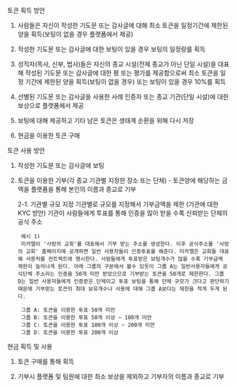 토큰 획득 방안

1. 사람들은 자신이 작성한 기도문 또는 감사글에 대해 최소 토큰을 일정기간에 제한된 양을 획득(보팅이 없을 경우 플랫폼에서 제공)

2. 작성한 기도문 또는 감사글에 대한 보팅이 있을 경우 보팅의 일정량를 획득

3. 성직자(목사, 신부, 법사)들은 자신의 종교 시설(전체 종교가 아닌 단일 시설)을 대표해 작성된 기도문 또는 감사글에 대한 평 또는 평가를 제공함으로써 최소 토큰을 일정 기간에 제한된 양을 획득(보팅이 없을 경우) 또는 보팅이 있을 경우 10%를 획득

4. 선별된 기도문 또는 감사글을 사용한 사례 인증자 또는 종교 기관(단일 시설)에 대한 보상으로 플랫폼에서 제공

5. 보팅에 대해 제공하고 기타 남은 토큰은 생태계 순환을 위해 다시 저장

5. 현금을 이용한 토큰 구매

토큰 사용 방안

1. 작성한 기도문 또는 감사글에 보팅

2. 토큰을 이용한 기부(각 종교 기관별 지정한 장소 또는 단체) - 토큰양에 해당하는 금액을 플랫폼을 통해 본인의 이름과 종교로 기부

    2-1. 기관별 규모 지정
        기관별로 규모를 지정해서 기부금액을 제한 (기관에 대한 KYC 방안)
        기관이 사람들에게 투표를 통해 인증을 많이 받을 수록 신뢰받는 단체의 공식 주소

        예시 1)
        미카엘이 '사랑의 교회'를 대표해서 기부 받는 주소를 생성한다. 이후 공식주소를 '사랑의 교회' 홈페이지에 공개하면 일반 사용자들이 인증투표를 해준다. 미카엘은 교회들 대표해 사용처를 컨트렉트에 명시한다. 사람들에게 투표받은 보팅개수가 많을 수록 기부금액 제한이 늘어나게 된다. 아래 그룹의 구분에서 볼수 있듯이 그룹 A는 일반사용자들에게 공식단체 주소라는 인증을 50개 미만 받았으므로 기부받는 토큰을 50개로 제한한다. 그룹 D는 일반 사용자들에게 인증받은 단체이고 투표 보팅을 통해 단체 규모가 크다고 판단하기 때문에 기부받는 토큰의 최대 보유개수나 사용에 대해 그룹 A보다는 제한을 적게 두게 된다.

        그룹 A: 토큰을 이용한 투표 50개 미만
        그룹 B: 토큰을 이용한 투표 50개 이상 ~ 100개 미만
        그룹 C: 토큰을 이용한 투표 100개 이상 ~ 200개 미만
        그룹 D: 토큰을 이용한 투표 200개 이상


현금 획득 및 사용

1. 토큰 구매를 통해 획득

2. 기부시 플랫폼 및 팀원에 대한 최소 보상을 제외하고 기부자의 이름과 종교로 기부
